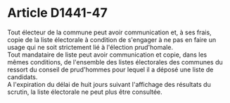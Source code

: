# Article D1441-47

  
Tout électeur de la commune peut avoir communication et, à ses frais, copie de la liste électorale à condition de s'engager à ne pas en faire un usage qui ne soit strictement lié à l'élection prud'homale.   
Tout mandataire de liste peut avoir communication et copie, dans les mêmes conditions, de l'ensemble des listes électorales des communes du ressort du conseil de prud'hommes pour lequel il a déposé une liste de candidats.   
A l'expiration du délai de huit jours suivant l'affichage des résultats du scrutin, la liste électorale ne peut plus être consultée.
